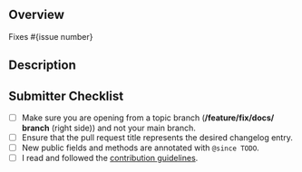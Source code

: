 ## Overview
<!--  Please describe which issue this pull request targets.

If there is no issue, delete the "Fixes" part.
-->

Fixes #{issue number}

## Description
<!-- Please describe what this pull request does. -->

## Submitter Checklist
<!-- Make sure you have completed the following steps (put an "X" between of brackets): -->
- [ ] Make sure you are opening from a topic branch (**/feature/fix/docs/ branch** (right side)) and not your main branch.
- [ ] Ensure that the pull request title represents the desired changelog entry.
- [ ] New public fields and methods are annotated with `@since TODO`.
- [ ] I read and followed the [contribution guidelines](https://github.com/IntellectualSites/.github/blob/main/CONTRIBUTING.md).

